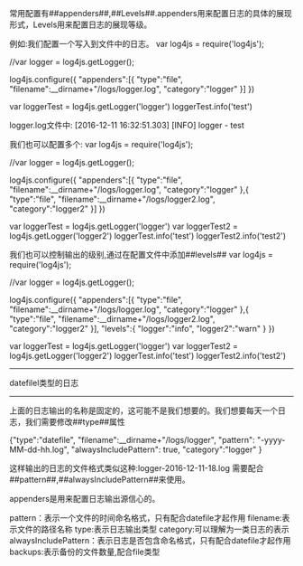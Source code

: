 常用配置有##appenders##,##Levels##.appenders用来配置日志的具体的展现形式，Levels用来配置日志的展现等级。

例如:我们配置一个写入到文件中的日志。
var log4js = require('log4js');

//var logger = log4js.getLogger();

log4js.configure({
    "appenders":[{
        "type":"file",
        "filename":__dirname+"/logs/logger.log",
        "category":"logger" 
    }]
})

var loggerTest = log4js.getLogger('logger')
loggerTest.info('test')


logger.log文件中:
[2016-12-11 16:32:51.303] [INFO] logger - test

我们也可以配置多个:
var log4js = require('log4js');

//var logger = log4js.getLogger();

log4js.configure({
    "appenders":[{
        "type":"file",
        "filename":__dirname+"/logs/logger.log",
        "category":"logger" 
    },{
        "type":"file",
        "filename":__dirname+"/logs/logger2.log",
        "category":"logger2" 
    }]
})

var loggerTest = log4js.getLogger('logger')
var loggerTest2 = log4js.getLogger('logger2')
loggerTest.info('test')
loggerTest2.info('test2')

我们也可以控制输出的级别,通过在配置文件中添加##levels##
var log4js = require('log4js');

//var logger = log4js.getLogger();

log4js.configure({
    "appenders":[{
        "type":"file",
        "filename":__dirname+"/logs/logger.log",
        "category":"logger" 
    },{
        "type":"file",
        "filename":__dirname+"/logs/logger2.log",
        "category":"logger2" 
    }],
    "levels":{
        "logger":"info",
        "logger2":"warn"
    }
})

var loggerTest = log4js.getLogger('logger')
var loggerTest2 = log4js.getLogger('logger2')
loggerTest.info('test')
loggerTest2.info('test2')


**************************************************************************
datefilel类型的日志
**************************************************************************
上面的日志输出的名称是固定的，这可能不是我们想要的。我们想要每天一个日志，我们需要修改##type##属性


{"type":"datefile",
"filename":__dirname+"/logs/logger",
"pattern": "-yyyy-MM-dd-hh.log",
"alwaysIncludePattern": true,
"category":"logger" }

这样输出的日志的文件格式类似这种:logger-2016-12-11-18.log
需要配合##pattern##,##alwaysIncludePattern##来使用。

appenders是用来配置日志输出源信心的。


pattern：表示一个文件的时间命名格式，只有配合datefile才起作用
filename:表示文件的路径名称
type:表示日志输出类型
category:可以理解为一类日志的表示
alwaysIncludePattern：表示日志是否包含命名格式，只有配合datefile才起作用
backups:表示备份的文件数量,配合file类型
